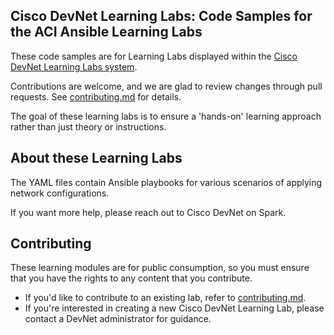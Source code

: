 ## Cisco DevNet Learning Labs: Code Samples for the ACI Ansible Learning Labs

These code samples are for Learning Labs displayed within the [Cisco DevNet Learning Labs system](https://developer.cisco.com/learning).

Contributions are welcome, and we are glad to review changes through pull requests. See [contributing.md](contributing.md) for details.

The goal of these learning labs is to ensure a 'hands-on' learning approach rather than just theory or instructions.

## About these Learning Labs

The YAML files contain Ansible playbooks for various scenarios of applying network configurations.

If you want more help, please reach out to Cisco DevNet on Spark.

## Contributing

These learning modules are for public consumption, so you must ensure that you have the rights to any content that you contribute.

* If you'd like to contribute to an existing lab, refer to [contributing.md](contributing.md).
* If you're interested in creating a new Cisco DevNet Learning Lab, please contact a DevNet administrator for guidance.


